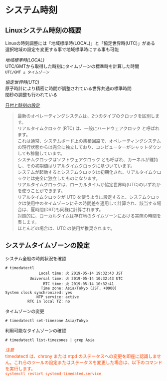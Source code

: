 # システム時刻

## Linuxシステム時刻の概要  
Linuxの時刻調整には「地域標準時(LOCAL)」と「協定世界時(UTC)」がある  
選択地域の設定を変更する事で地域標準時にする事も可能  

<i class="fas fa-check-circle">地域標準時(LOCAL)</i>  
UTC/GMTから取得した時刻にタイムゾーンの標準時を計算した時間  
`UTC/GMT ± タイムゾーン`  

<i class="fas fa-check-circle">協定世界時(UTC)</i>  
原子時計により精密に時間が調整されている世界共通の標準時間  
閏秒の調整も行われている  

<i class="fas fa-external-link-alt"></i> [日付と時刻の設定](https://access.redhat.com/documentation/ja-jp/red_hat_enterprise_linux/7/html/system_administrators_guide/chap-configuring_the_date_and_time)  
>最新のオペレーティングシステムは、2つのタイプのクロックを区別します。  
>リアルタイムクロック (RTC) は、一般にハードウェアクロック と呼ばれます。  
>これは通常、システムボード上の集積回路で、オペレーティングシステムの現行状態からは完全に独立しており、コンピューターがシャットダウンしても稼働しています。  
>システムクロックはソフトウェアクロック とも呼ばれ、カーネルが維持し、その初期値はリアルタイムクロックに基づいています。  
>システムが起動するとシステムクロックは初期化され、リアルタイムクロックとは完全に独立したものになります。  
>リアルタイムクロックは、ローカルタイムか協定世界時(UTC)のいずれかを使うことができます。  
>リアルタイムクロックが UTC を使うように設定すると、システムクロックは使用中のタイムゾーンにその時間差を適用して計算され、該当する場合は、夏時間(DST)も同様に計算されます。  
>対照的に、ローカルタイムは存在地のタイムゾーンにおける実際の時間を表します。  
>ほとんどの場合は、UTC の使用が推奨されます。  

## システムタイムゾーンの設定  
システム全般の時刻状況を確認  

```
# timedatectl
               Local time: 火 2019-05-14 19:32:43 JST
           Universal time: 火 2019-05-14 10:32:43 UTC
                 RTC time: 火 2019-05-14 10:32:41
                Time zone: Asia/Tokyo (JST, +0900)
System clock synchronized: yes
              NTP service: active
          RTC in local TZ: no
```

タイムゾーンの変更  

```
# timedatectl set-timezone Asia/Tokyo
```

利用可能なタイムゾーンの確認  

```
# timedatectl list-timezones | grep Asia
```

<p style="color: OrangeRed;">
<i class="fas fa-exclamation-triangle">注意</i><br />  
timedatectl は、chrony または ntpd のステータスへの変更を即座に認識しません。これらのツールの設定またはステータスを変更した場合は、以下のコマンドを実行します。<br />  
<code>systemctl restart systemd-timedated.service</code>  
</p>
